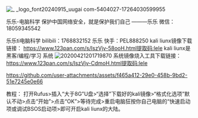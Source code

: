 ![_ _logo_font20240915_uugai com-5404027-17264030599955](https://github.com/user-attachments/assets/917a3de7-81cd-443a-b731-f02c296a4340)

乐乐-电脑科学    保护中国网络安全，就是保护我们自己
                                                                                 ———乐乐   微信：18059345542

乐乐ti电脑科学 bilibili：1768832152          乐乐 快手：PEL888250
kali liunx镜像下载链接：
https://www.123pan.com/s/IszVjv-58ooH.html提取码:lele
kali liunx是 黑客/编程/学习  系统
![20200421201719870](https://github.com/user-attachments/assets/ce1c7912-fbf2-443f-943d-950ce31035ec)
系统镜像烧入工具下载链接：
https://www.123pan.com/s/IszVjv-CdmoH.html提取码:lele



https://github.com/user-attachments/assets/f465a412-29e0-458b-9bd2-51e7245e0e66



教程：
打开Rufus>插入“大于8G”U盘>“选择”下载好的kali镜像>“格式化选项”默认不动>点击“开始”>点击“OK”>等待完成>重启电脑狂按你自己电脑的“快速启动项或调试BSOS启动项>即可开启kali liunx的大陆。
